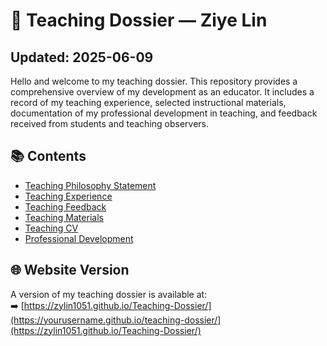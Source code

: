# 📖 Teaching Dossier — Ziye Lin
## Updated: 2025-06-09
Hello and welcome to my teaching dossier. This repository provides a comprehensive overview of my development as an educator. It includes a record of my teaching experience, selected instructional materials, documentation of my professional development in teaching, and feedback received from students and teaching observers.

## 📚 Contents

- [Teaching Philosophy Statement](philosophy.md)
- [Teaching Experience](experience.md)
- [Teaching Feedback](./feedback/teaching-feedback.pdf)
- [Teaching Materials](./materials/)
- [Teaching CV](cv-20250609.pdf)
- [Professional Development](professional-development.md)

## 🌐 Website Version

A version of my teaching dossier is available at:  
➡️ [https://zylin1051.github.io/Teaching-Dossier/](https://yourusername.github.io/teaching-dossier/](https://zylin1051.github.io/Teaching-Dossier/)
